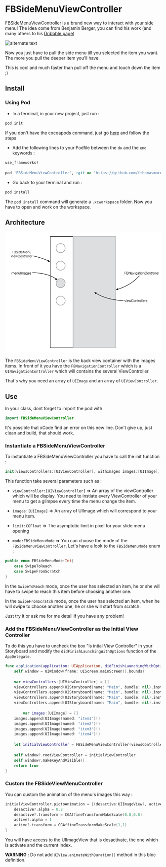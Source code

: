 # FBSideMenuViewController
FBSideMenuViewController is a brand new way to interact with your side menu! The idea come from Benjamin Berger, you can find his work (and many others to his [Dribbble page](https://dribbble.com/benjaminberger))

![alternate text](https://d13yacurqjgara.cloudfront.net/users/374035/screenshots/1897399/navigation.gif)

Now you just have to pull the side menu till you selected the item you want. The more you pull the deeper item you'll have.

This is cool and much faster than pull off the menu and touch down the item ;)

## Install

### Using Pod

- In a terminal, in your new project, just run :

```sh
pod init
```
If you don't have the cocoapods command, just go [here]() and follow the steps

- Add the following lines to your Podfile between the ```do``` and the ```end``` keywords :

```ruby
use_frameworks!

pod 'FBSideMenuViewController', :git => 'https://github.com/fthomasmorel/FBSideMenuViewController.git'
```

- Go back to your terminal and run :

```sh
pod install
```

The ```pod install``` command will generate a ```.xcworkspace``` folder. Now you have to open and work on the workspace.

## Architecture

![Architecture](img/schemaArchitecture.png)

The ```FBSideMenuViewController``` is the back view container with the images items. In front of it you have the ```FBNavigationController``` which is a ```UINavigationController``` which will contains the several ViewController.

That's why you need an array of ```UIImage``` and an array of ```UIViewController```.

## Use

In your class, dont forget to import the pod with 

```swift
import FBSideMenuViewController
```

It's possible that xCode find an error on this new line. Don't give up, just clean and build, that should work.

### Instantiate a FBSideMenuViewController

To instantiate a FBSideMenuViewController you have to call the init function :

```swift
init(viewsControllers:[UIViewController], withImages images:[UIImage], forLimit limit:CGFloat, withMode mode:FBSideMenuMode)
```

This function take several parameters such as :

- ```viewController:[UIViewController]``` => An array of the viewController which will be display. You need to instiate every ViewController of your menu to get a glimpse every time the menu change the item.

- ```images:[UIImage]``` => An array of UIImage which will correspond to your menu item.

- ```limit:CGFloat``` => The asymptotic limit in pixel for your slide menu opening

- ```mode:FBSideMenuMode``` => You can choose the mode of the ```FBSideMenuViewController```. Let's have a look to the ```FBSideMenuMode``` enum : 

```swift
public enum FBSideMenuMode:Int{
    case SwipeToReach
    case SwipeFromScratch
}
```

In the ```SwipeToReach``` mode, once the user has selected an item, he or she will have to swipe to reach this item before choosing another one.

In the ```SwipeFromScratch``` mode, once the user has selected an item, when he will swipe to choose another one, he or she will start from scratch.

Just try it or ask me for me detail if you have any problem!


### Add the FBSideMenuViewController as the Initial View Controller

To do this you have to uncheck the box "Is intial View Controller" in your Storyboard and modify the ```didFinishLaunchingWithOptions``` function of the ```AppDelegate```.

```swift
func application(application: UIApplication, didFinishLaunchingWithOptions launchOptions: [NSObject: AnyObject]?) -> Bool {
	self.window = UIWindow(frame: UIScreen.mainScreen().bounds)

	var viewControllers:[UIViewController] = []
   	viewControllers.append(UIStoryboard(name: "Main", bundle: nil).instantiateViewControllerWithIdentifier("vc1"))
 	viewControllers.append(UIStoryboard(name: "Main", bundle: nil).instantiateViewControllerWithIdentifier("vc2"))
  	viewControllers.append(UIStoryboard(name: "Main", bundle: nil).instantiateViewControllerWithIdentifier("vc3"))
 	viewControllers.append(UIStoryboard(name: "Main", bundle: nil).instantiateViewControllerWithIdentifier("vc4"))
        
        var images:[UIImage] = []
 	images.append(UIImage(named: "item1")!)
  	images.append(UIImage(named: "item2")!)
   	images.append(UIImage(named: "item3")!)
  	images.append(UIImage(named: "item4")!)

	let initialViewController = FBSideMenuViewController(viewsControllers: viewControllers, withImages: images, forLimit: 300, withMode: FBSideMenuMode.SwipeFromScratch)

	self.window?.rootViewController = initialViewController
	self.window?.makeKeyAndVisible()
	return true
}
```

### Custom the FBSideViewMenuController

You can custom the animation of the menu's images this way :

```swift
initialViewController.pictoAnimation = {(desactive:UIImageView?, active:UIImageView?, index:Int)-> Void in
	desactive?.alpha = 0.2
	desactive?.transform = CGAffineTransformMakeScale(0.8,0.8)
	active?.alpha = 1
	active?.transform = CGAffineTransformMakeScale(1,1)
}
```

You will have access to the UIImageView that is desactivate, the one which is activate and the current index.

**WARNING** : Do not add ```UIView.animateWithDuration()``` method in this bloc definition. 